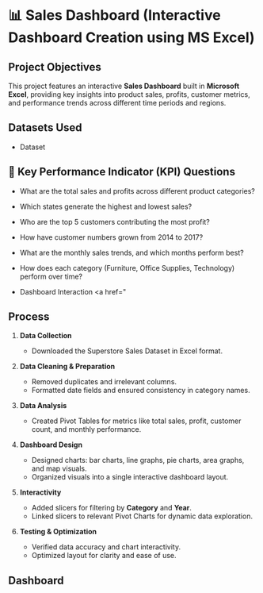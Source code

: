# 📊 Sales Dashboard (Interactive Dashboard Creation using MS Excel)
## Project Objectives
This project features an interactive **Sales Dashboard** built in **Microsoft Excel**, providing key insights into product sales, profits, customer metrics, and performance trends across different time periods and regions.

## Datasets Used
- <a hreaf="https://github.com/Sathwikagummella/Sales-Dashboard/blob/main/Sales%20Dashboard.xlsx">Dataset</a>

## 📌 Key Performance Indicator (KPI) Questions

- What are the total sales and profits across different product categories?
- Which states generate the highest and lowest sales?
- Who are the top 5 customers contributing the most profit?
- How have customer numbers grown from 2014 to 2017?
- What are the monthly sales trends, and which months perform best?
- How does each category (Furniture, Office Supplies, Technology) perform over time?

- Dashboard Interaction <a href="

##  Process

1. **Data Collection**  
   - Downloaded the Superstore Sales Dataset in Excel format.

2. **Data Cleaning & Preparation**  
   - Removed duplicates and irrelevant columns.
   - Formatted date fields and ensured consistency in category names.

3. **Data Analysis**  
   - Created Pivot Tables for metrics like total sales, profit, customer count, and monthly performance.

4. **Dashboard Design**  
   - Designed charts: bar charts, line graphs, pie charts, area graphs, and map visuals.
   - Organized visuals into a single interactive dashboard layout.

5. **Interactivity**  
   - Added slicers for filtering by **Category** and **Year**.
   - Linked slicers to relevant Pivot Charts for dynamic data exploration.

6. **Testing & Optimization**  
   - Verified data accuracy and chart interactivity.
   - Optimized layout for clarity and ease of use.
     
## Dashboard



